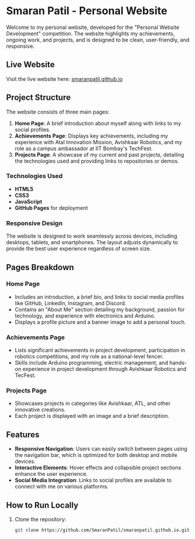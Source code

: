 # Smaran Patil - Personal Website

Welcome to my personal website, developed for the "Personal Website Development" competition. The website highlights my achievements, ongoing work, and projects, and is designed to be clean, user-friendly, and responsive.

## Live Website

Visit the live website here: [smaranpatil.github.io](https://smaranpatil.github.io/)

## Project Structure

The website consists of three main pages:
1. **Home Page**: A brief introduction about myself along with links to my social profiles.
2. **Achievements Page**: Displays key achievements, including my experience with Atal Innovation Mission, Avishkaar Robotics, and my role as a campus ambassador at IIT Bombay's TechFest.
3. **Projects Page**: A showcase of my current and past projects, detailing the technologies used and providing links to repositories or demos.

### Technologies Used

- **HTML5**
- **CSS3**
- **JavaScript**
- **GitHub Pages** for deployment

### Responsive Design

The website is designed to work seamlessly across devices, including desktops, tablets, and smartphones. The layout adjusts dynamically to provide the best user experience regardless of screen size.

## Pages Breakdown

### Home Page

- Includes an introduction, a brief bio, and links to social media profiles like GitHub, LinkedIn, Instagram, and Discord.
- Contains an "About Me" section detailing my background, passion for technology, and experience with electronics and Arduino.
- Displays a profile picture and a banner image to add a personal touch.

### Achievements Page

- Lists significant achievements in project development, participation in robotics competitions, and my role as a national-level fencer.
- Skills include Arduino programming, electric management, and hands-on experience in project development through Avishkaar Robotics and TecFest.

### Projects Page

- Showcases projects in categories like Avishkaar, ATL, and other innovative creations.
- Each project is displayed with an image and a brief description.

## Features

- **Responsive Navigation**: Users can easily switch between pages using the navigation bar, which is optimized for both desktop and mobile devices.
- **Interactive Elements**: Hover effects and collapsible project sections enhance the user experience.
- **Social Media Integration**: Links to social profiles are available to connect with me on various platforms.
  
## How to Run Locally

1. Clone the repository:
   ```bash
   git clone https://github.com/SmaranPatil/smaranpatil.github.io.git
